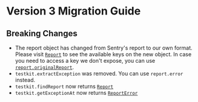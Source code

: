 # Version 3 Migration Guide

## Breaking Changes

* The report object has changed from Sentry's report to our own format.
Please visit [`Report`](../api/types#report) to see the available keys on the new object.
In case you need to access a key we don't expose, you can use [`report.originalReport`](../api/types#report).
* `testkit.extractException` was removed. You can use `report.error` instead.
* `testkit.findReport` now returns [`Report`](../api/types#report)
* `testkit.getExceptionAt` now returns [`ReportError`](../api/types#reporterror)
